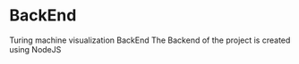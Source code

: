 # BackEnd
Turing machine visualization BackEnd
The Backend of the project is created using NodeJS




